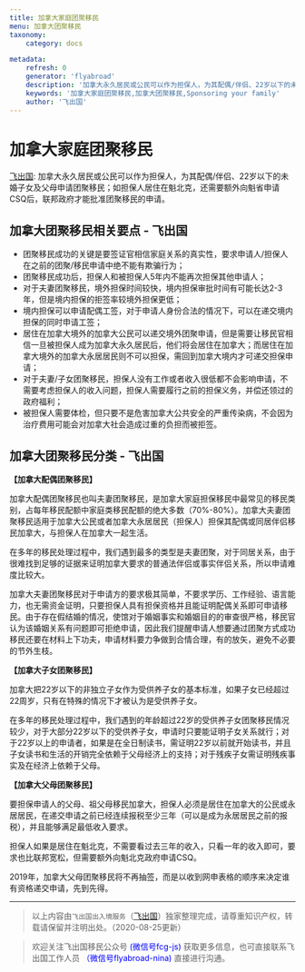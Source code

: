 ```yaml
---
title: 加拿大家庭团聚移民
menu: 加拿大团聚移民
taxonomy:
    category: docs

metadata:
    refresh: 0
    generator: 'flyabroad'
    description: '加拿大永久居民或公民可以作为担保人，为其配偶/伴侣、22岁以下的未婚子女及父母申请团聚移民；如担保人居住在魁北克，还需要额外向魁省申请CSQ后，联邦政府才能批准团聚移民的申请。'
    keywords: '加拿大家庭团聚移民,加拿大团聚移民,Sponsoring your family'
    author: '飞出国'
---
```


# 加拿大家庭团聚移民

[飞出国](/home): 加拿大永久居民或公民可以作为担保人，为其配偶/伴侣、22岁以下的未婚子女及父母申请团聚移民；如担保人居住在魁北克，还需要额外向魁省申请CSQ后，联邦政府才能批准团聚移民的申请。

## 加拿大团聚移民相关要点 - 飞出国

* 团聚移民成功的关键是要签证官相信家庭关系的真实性，要求申请人/担保人在之前的团聚/移民申请中绝不能有欺骗行为；
* 团聚移民成功后，担保人和被担保人5年内不能再次担保其他申请人；
* 对于夫妻团聚移民，境外担保时间较快，境内担保审批时间有可能长达2-3年，但是境内担保的拒签率较境外担保更低；
* 境内担保可以申请配偶工签，对于申请人身份合法的情况下，可以在递交境内担保的同时申请工签；
* 居住在加拿大境外的加拿大公民可以递交境外团聚申请，但是需要让移民官相信一旦被担保人成为加拿大永久居民后，他们将会居住在加拿大；而居住在加拿大境外的加拿大永居居民则不可以担保，需回到加拿大境内才可递交担保申请；
* 对于夫妻/子女团聚移民，担保人没有工作或者收入很低都不会影响申请，不需要考虑担保人的收入问题，担保人需要履行之前的担保义务，并偿还领过的政府福利；
* 被担保人需要体检，但只要不是危害加拿大公共安全的严重传染病，不会因为治疗费用可能会对加拿大社会造成过重的负担而被拒签。

## 加拿大团聚移民分类 - 飞出国

**【加拿大配偶团聚移民】**

加拿大配偶团聚移民也叫夫妻团聚移民，是加拿大家庭担保移民中最常见的移民类别，占每年移民配额中家庭类移民配额的绝大多数（70%-80%）。加拿大夫妻团聚移民适用于加拿大公民或者加拿大永居居民（担保人）担保其配偶或同居伴侣移民加拿大，与担保人在加拿大一起生活。

在多年的移民处理过程中，我们遇到最多的类型是夫妻团聚，对于同居关系，由于很难找到足够的证据来证明加拿大要求的普通法伴侣或事实伴侣关系，所以申请难度比较大。

加拿大夫妻团聚移民对于申请方的要求极其简单，不要求学历、工作经验、语言能力，也无需资金证明，只要担保人具有担保资格并且能证明配偶关系即可申请移民。由于存在假结婚的情况，使馆对于婚姻事实和婚姻目的的审查很严格，移民官认为该婚姻关系有问题即可拒绝申请，因此我们提醒申请人想要通过团聚方式成功移民还要在材料上下功夫，申请材料要力争做到合情合理，有的放矢，避免不必要的节外生枝。

**【加拿大子女团聚移民】**

加拿大把22岁以下的非独立子女作为受供养子女的基本标准，如果子女已经超过22周岁，只有在特殊的情况下才被认为是受供养子女。

在多年的移民处理过程中，我们遇到的年龄超过22岁的受供养子女团聚移民情况较少，对于大部分22岁以下的受供养子女，申请时只要能证明子女关系就行；对于22岁以上的申请者，如果是在全日制读书，需证明22岁以前就开始读书，并且子女读书和生活的开销完全依赖于父母经济上的支持；对于残疾子女需证明残疾事实及在经济上依赖于父母。

**【加拿大父母团聚移民】**

要担保申请人的父母、祖父母移民加拿大，担保人必须是居住在加拿大的公民或永居居民，在递交申请之前已经连续报税至少三年（可以是成为永居居民之前的报税），并且能够满足最低收入要求。

担保人如果是居住在魁北克，不需要看过去三年的收入，只看一年的收入即可，要求也比联邦宽松，但需要额外向魁北克政府申请CSQ。

2019年，加拿大父母团聚移民将不再抽签，而是以收到网申表格的顺序来决定谁有资格递交申请，先到先得。

------

> 以上内容由`飞出国出入境服务`（[飞出国](flyabroad.io)）独家整理完成，请尊重知识产权，转载请保留并注明出处。（2020-08-25更新）

> 欢迎关注飞出国移民公众号 <font color=Blue>(微信号fcg-js)</font> 获取更多信息，也可直接联系飞出国工作人员 <font color=Blue>（微信号flyabroad-nina)</font> 直接进行沟通。